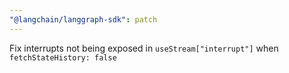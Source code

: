 ```yaml
---
"@langchain/langgraph-sdk": patch
---
```


Fix interrupts not being exposed in `useStream["interrupt"]` when `fetchStateHistory: false`
